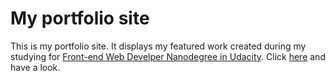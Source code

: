 My portfolio site
===================
This is my portfolio site. It displays my featured work created during my studying for [Front-end Web Develper Nanodegree in Udacity](https://cn.udacity.com/course/front-end-web-developer-nanodegree--nd001). Click [here](https://lu3xiang.top/a-portfolio-site/) and have a look.

